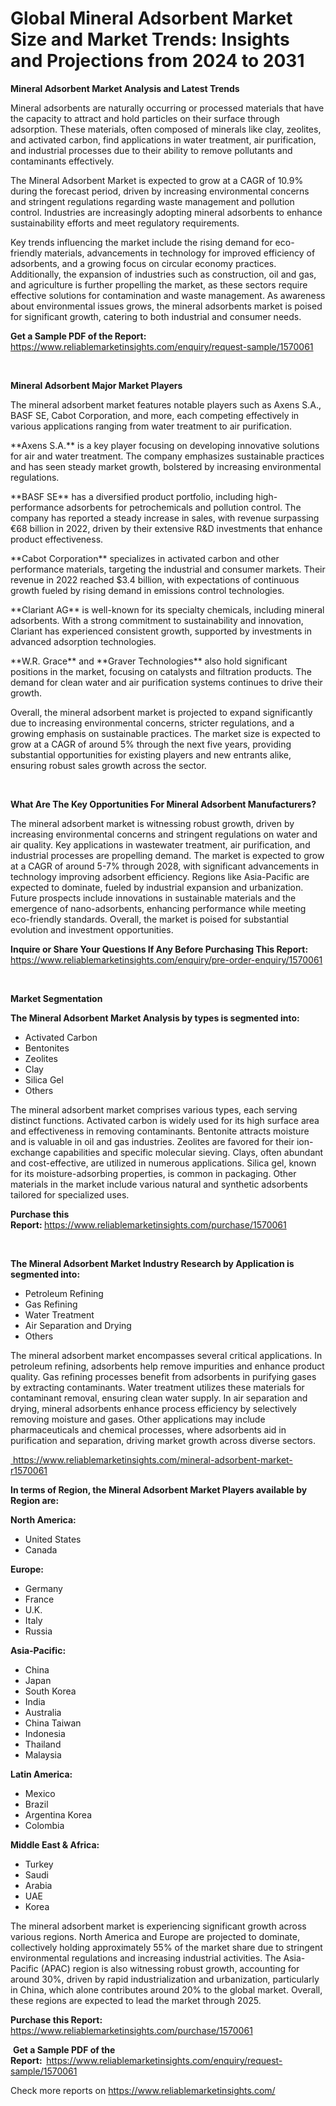 <p><h1>Global Mineral Adsorbent Market Size and Market Trends: Insights and Projections from 2024 to 2031</h1></p><p><strong>Mineral Adsorbent Market Analysis and Latest Trends</strong></p>
<p><p>Mineral adsorbents are naturally occurring or processed materials that have the capacity to attract and hold particles on their surface through adsorption. These materials, often composed of minerals like clay, zeolites, and activated carbon, find applications in water treatment, air purification, and industrial processes due to their ability to remove pollutants and contaminants effectively.</p><p>The Mineral Adsorbent Market is expected to grow at a CAGR of 10.9% during the forecast period, driven by increasing environmental concerns and stringent regulations regarding waste management and pollution control. Industries are increasingly adopting mineral adsorbents to enhance sustainability efforts and meet regulatory requirements. </p><p>Key trends influencing the market include the rising demand for eco-friendly materials, advancements in technology for improved efficiency of adsorbents, and a growing focus on circular economy practices. Additionally, the expansion of industries such as construction, oil and gas, and agriculture is further propelling the market, as these sectors require effective solutions for contamination and waste management. As awareness about environmental issues grows, the mineral adsorbents market is poised for significant growth, catering to both industrial and consumer needs.</p></p>
<p><strong>Get a Sample PDF of the Report:&nbsp;</strong> <a href="https://www.reliablemarketinsights.com/enquiry/request-sample/1570061?utm_campaign=2010&utm_medium=2&utm_source=Github&utm_content=ia&utm_term=29122024&utm_id=mineral-adsorbent">https://www.reliablemarketinsights.com/enquiry/request-sample/1570061</a></p>
<p>&nbsp;</p>
<p><strong>Mineral Adsorbent Major Market Players</strong></p>
<p><p>The mineral adsorbent market features notable players such as Axens S.A., BASF SE, Cabot Corporation, and more, each competing effectively in various applications ranging from water treatment to air purification.</p><p>**Axens S.A.** is a key player focusing on developing innovative solutions for air and water treatment. The company emphasizes sustainable practices and has seen steady market growth, bolstered by increasing environmental regulations.</p><p>**BASF SE** has a diversified product portfolio, including high-performance adsorbents for petrochemicals and pollution control. The company has reported a steady increase in sales, with revenue surpassing €68 billion in 2022, driven by their extensive R&D investments that enhance product effectiveness.</p><p>**Cabot Corporation** specializes in activated carbon and other performance materials, targeting the industrial and consumer markets. Their revenue in 2022 reached $3.4 billion, with expectations of continuous growth fueled by rising demand in emissions control technologies.</p><p>**Clariant AG** is well-known for its specialty chemicals, including mineral adsorbents. With a strong commitment to sustainability and innovation, Clariant has experienced consistent growth, supported by investments in advanced adsorption technologies.</p><p>**W.R. Grace** and **Graver Technologies** also hold significant positions in the market, focusing on catalysts and filtration products. The demand for clean water and air purification systems continues to drive their growth.</p><p>Overall, the mineral adsorbent market is projected to expand significantly due to increasing environmental concerns, stricter regulations, and a growing emphasis on sustainable practices. The market size is expected to grow at a CAGR of around 5% through the next five years, providing substantial opportunities for existing players and new entrants alike, ensuring robust sales growth across the sector.</p></p>
<p>&nbsp;</p>
<p><strong>What Are The Key Opportunities For Mineral Adsorbent Manufacturers?</strong></p>
<p><p>The mineral adsorbent market is witnessing robust growth, driven by increasing environmental concerns and stringent regulations on water and air quality. Key applications in wastewater treatment, air purification, and industrial processes are propelling demand. The market is expected to grow at a CAGR of around 5-7% through 2028, with significant advancements in technology improving adsorbent efficiency. Regions like Asia-Pacific are expected to dominate, fueled by industrial expansion and urbanization. Future prospects include innovations in sustainable materials and the emergence of nano-adsorbents, enhancing performance while meeting eco-friendly standards. Overall, the market is poised for substantial evolution and investment opportunities.</p></p>
<p><strong>Inquire or Share Your Questions If Any Before Purchasing This Report:</strong> <a href="https://www.reliablemarketinsights.com/enquiry/pre-order-enquiry/1570061?utm_campaign=2010&utm_medium=2&utm_source=Github&utm_content=ia&utm_term=29122024&utm_id=mineral-adsorbent">https://www.reliablemarketinsights.com/enquiry/pre-order-enquiry/1570061</a></p>
<p>&nbsp;</p>
<p><strong>Market Segmentation</strong></p>
<p><strong>The Mineral Adsorbent Market Analysis by types is segmented into:</strong></p>
<p><ul><li>Activated Carbon</li><li>Bentonites</li><li>Zeolites</li><li>Clay</li><li>Silica Gel</li><li>Others</li></ul></p>
<p><p>The mineral adsorbent market comprises various types, each serving distinct functions. Activated carbon is widely used for its high surface area and effectiveness in removing contaminants. Bentonite attracts moisture and is valuable in oil and gas industries. Zeolites are favored for their ion-exchange capabilities and specific molecular sieving. Clays, often abundant and cost-effective, are utilized in numerous applications. Silica gel, known for its moisture-adsorbing properties, is common in packaging. Other materials in the market include various natural and synthetic adsorbents tailored for specialized uses.</p></p>
<p><strong>Purchase this Report:&nbsp;</strong><a href="https://www.reliablemarketinsights.com/purchase/1570061?utm_campaign=2010&utm_medium=2&utm_source=Github&utm_content=ia&utm_term=29122024&utm_id=mineral-adsorbent">https://www.reliablemarketinsights.com/purchase/1570061</a></p>
<p>&nbsp;</p>
<p><strong>The Mineral Adsorbent Market Industry Research by Application is segmented into:</strong></p>
<p><ul><li>Petroleum Refining</li><li>Gas Refining</li><li>Water Treatment</li><li>Air Separation and Drying</li><li>Others</li></ul></p>
<p><p>The mineral adsorbent market encompasses several critical applications. In petroleum refining, adsorbents help remove impurities and enhance product quality. Gas refining processes benefit from adsorbents in purifying gases by extracting contaminants. Water treatment utilizes these materials for contaminant removal, ensuring clean water supply. In air separation and drying, mineral adsorbents enhance process efficiency by selectively removing moisture and gases. Other applications may include pharmaceuticals and chemical processes, where adsorbents aid in purification and separation, driving market growth across diverse sectors.</p></p>
<p><a href="https://www.reliablemarketinsights.com/mineral-adsorbent-market-r1570061?utm_campaign=2010&utm_medium=2&utm_source=Github&utm_content=ia&utm_term=29122024&utm_id=mineral-adsorbent">&nbsp;https://www.reliablemarketinsights.com/mineral-adsorbent-market-r1570061</a></p>
<p><strong>In terms of Region, the Mineral Adsorbent Market Players available by Region are:</strong></p>
<p>
    <p> <strong> North America: </strong>
        <ul>
            <li>United States</li>
            <li>Canada</li>
        </ul>
        </p> 
    <p> <strong> Europe: </strong>
        <ul>
            <li>Germany</li>
            <li>France</li>
            <li>U.K.</li>
            <li>Italy</li>
            <li>Russia</li>
        </ul>
        </p> 
    <p> <strong> Asia-Pacific: </strong>
        <ul>
            <li>China</li>
            <li>Japan</li>
            <li>South Korea</li>
            <li>India</li>
            <li>Australia</li>
            <li>China Taiwan</li>
            <li>Indonesia</li>
            <li>Thailand</li>
            <li>Malaysia</li>
        </ul>
        </p> 
    <p> <strong> Latin America: </strong>
        <ul>
            <li>Mexico</li>
            <li>Brazil</li>
            <li>Argentina Korea</li>
            <li>Colombia</li>
        </ul>
        </p> 
    <p> <strong> Middle East & Africa: </strong>
        <ul>
            <li>Turkey</li>
            <li>Saudi</li>
            <li>Arabia</li>
            <li>UAE</li>
            <li>Korea</li>
        </ul>
    </p>
    </p>
<p><p>The mineral adsorbent market is experiencing significant growth across various regions. North America and Europe are projected to dominate, collectively holding approximately 55% of the market share due to stringent environmental regulations and increasing industrial activities. The Asia-Pacific (APAC) region is also witnessing robust growth, accounting for around 30%, driven by rapid industrialization and urbanization, particularly in China, which alone contributes around 20% to the global market. Overall, these regions are expected to lead the market through 2025.</p></p>
<p><strong>Purchase this Report: </strong><a href="https://www.reliablemarketinsights.com/purchase/1570061?utm_campaign=2010&utm_medium=2&utm_source=Github&utm_content=ia&utm_term=29122024&utm_id=mineral-adsorbent">https://www.reliablemarketinsights.com/purchase/1570061</a></p>
<p>&nbsp;<strong>Get a Sample PDF of the Report:&nbsp;&nbsp;</strong><a href="https://www.reliablemarketinsights.com/enquiry/request-sample/1570061?utm_campaign=2010&utm_medium=2&utm_source=Github&utm_content=ia&utm_term=29122024&utm_id=mineral-adsorbent">https://www.reliablemarketinsights.com/enquiry/request-sample/1570061</a></p>
<p><strong></strong></p>
<p>Check more reports on <a href="https://www.reliablemarketinsights.com/?utm_campaign=2010&utm_medium=2&utm_source=Github&utm_content=ia&utm_term=29122024&utm_id=mineral-adsorbent">https://www.reliablemarketinsights.com/</a></p>